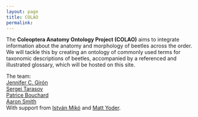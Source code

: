 ```yaml
---
layout: page
title: COLAO
permalink:
---
```


The **Coleoptera Anatomy Ontology Project (COLAO)** aims to integrate information about the anatomy and morphology of beetles across the order.
We will tackle this by creating an ontology of commonly used terms for taxonomic descriptions of beetles, accompanied by a referenced and illustrated glossary, which will be hosted on this site.

The team:  
[Jennifer C. Girón](https://sites.google.com/view/jcgiron/home)  
[Sergei Tarasov](https://sergxf.wixsite.com/dungbeetles)  
[Patrice Bouchard](https://www.agr.gc.ca/eng/scientific-collaboration-and-research-in-agriculture/agriculture-and-agri-food-research-centres-and-collections/ontario/ottawa-research-and-development-centre/scientific-staff-and-expertise/bouchard-patrice-phd/?id=1181931431105)  
[Aaron Smith](http://insectbiodiversitylab.org/)  
With support from [István Mikó](https://colsa.unh.edu/person/istvan-miko) and [Matt Yoder](https://www.inhs.illinois.edu/directory/show/mjyoder).
